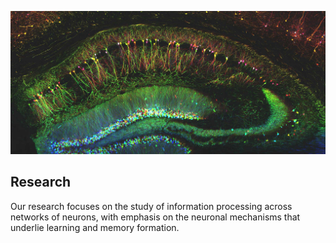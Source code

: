 ![The mouse hippocampus](/images/hippocampal-research-image.jpg)

## Research
Our research focuses on the study of information processing across networks of neurons, with emphasis on the neuronal mechanisms that underlie learning and memory formation. 
